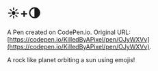 # ☀️+🌗

A Pen created on CodePen.io. Original URL: [https://codepen.io/KilledByAPixel/pen/OJyWXVv](https://codepen.io/KilledByAPixel/pen/OJyWXVv).

A rock like planet orbiting a sun using emojis!